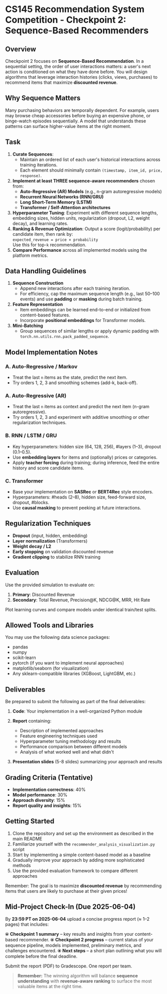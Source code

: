 # CS145 Recommendation System Competition - Checkpoint 2: Sequence-Based Recommenders

## Overview

Checkpoint 2 focuses on **Sequence-Based Recommendation**. In a sequential setting, the order of user interactions matters: a user's next action is conditioned on what they have done before. You will design algorithms that leverage interaction histories (clicks, views, purchases) to recommend items that maximize **discounted revenue**.

## Why Sequence Matters

Many purchasing behaviors are temporally dependent. For example, users may browse cheap accessories before buying an expensive phone, or binge-watch episodes sequentially. A model that understands these patterns can surface higher-value items at the right moment.

## Task

1. **Curate Sequences**:
   - Maintain an ordered list of each user's historical interactions across training iterations.
   - Each element should minimally contain `(timestamp, item_id, price, response)`.
2. **Implement at least THREE sequence-aware recommenders** chosen from:
   - **Auto-Regressive (AR) Models** (e.g., n-gram autoregressive models)
   - **Recurrent Neural Networks (RNN/GRU)**
   - **Long Short-Term Memory (LSTM)**
   - **Transformer / Self-Attention architectures**
3. **Hyperparameter Tuning**: Experiment with different sequence lengths, embedding sizes, hidden units, regularization (dropout, L2, weight decay), and learning rates.
4. **Ranking & Revenue Optimization**: Output a score (logit/probability) per candidate item, then rank by:  
   `expected_revenue = price × probability`  
   Use this for top-`k` recommendation.
5. **Compare Performance** across all implemented models using the platform metrics.

## Data Handling Guidelines

1. **Sequence Construction**
   - Append new interactions after each training iteration.
   - For efficiency, cap the maximum sequence length (e.g., last 50–100 events) and use **padding** or **masking** during batch training.
2. **Feature Representation**
   - Item embeddings can be learned end-to-end or initialized from content-based features.
   - Incorporate **positional embeddings** for Transformer models.
3. **Mini-Batching**
   - Group sequences of similar lengths or apply dynamic padding with `torch.nn.utils.rnn.pack_padded_sequence`.

## Model Implementation Notes

### A. Auto-Regressive / Markov
- Treat the last `n` items as the state, predict the next item.
- Try orders 1, 2, 3 and smoothing schemes (add-k, back-off).

### A. Auto-Regressive (AR)
- Treat the last `n` items as context and predict the next item (n-gram autoregressive).
- Try orders 1, 2, 3 and experiment with additive smoothing or other regularization techniques.

### B. RNN / LSTM / GRU
- Key hyperparameters: hidden size (64, 128, 256), #layers (1–3), dropout (0.1–0.5).
- Use **embedding layers** for items and (optionally) prices or categories.
- Apply **teacher forcing** during training; during inference, feed the entire history and score candidate items.

### C. Transformer
- Base your implementation on **SASRec** or **BERT4Rec** style encoders.
- Hyperparameters: #heads (2–8), hidden size, feed-forward size, dropout, #blocks.
- Use **causal masking** to prevent peeking at future interactions.

## Regularization Techniques

- **Dropout** (input, hidden, embedding)
- **Layer normalization** (Transformers)
- **Weight decay / L2**
- **Early stopping** on validation discounted revenue
- **Gradient clipping** to stabilize RNN training

## Evaluation

Use the provided simulation to evaluate on:
1. **Primary**: Discounted Revenue
2. **Secondary**: Total Revenue, Precision@K, NDCG@K, MRR, Hit Rate

Plot learning curves and compare models under identical train/test splits.

## Allowed Tools and Libraries

You may use the following data science packages:
- pandas
- numpy
- scikit-learn
- pytorch (if you want to implement neural approaches)
- matplotlib/seaborn (for visualization)
- Any sklearn-compatible libraries (XGBoost, LightGBM, etc.)

## Deliverables

Be prepared to submit the following as part of the final deliverables:

1. **Code**: Your implementation in a well-organized Python module
2. **Report** containing:
   - Description of implemented approaches
   - Feature engineering techniques used
   - Hyperparameter tuning methodology and results
   - Performance comparison between different models
   - Analysis of what worked well and what didn't

3. **Presentation slides** (5-8 slides) summarizing your approach and results

## Grading Criteria (Tentative) 

- **Implementation correctness**: 40%
- **Model performance**: 30%
- **Approach diversity**: 15%
- **Report quality and insights**: 15%

## Getting Started

1. Clone the repository and set up the environment as described in the main README
2. Familiarize yourself with the `recommender_analysis_visualization.py` script
3. Start by implementing a simple content-based model as a baseline
4. Gradually improve your approach by adding more sophisticated methods
5. Use the provided evaluation framework to compare different approaches

Remember: The goal is to maximize **discounted revenue** by recommending items that users are likely to purchase at their given prices! 


## Mid-Project Check-In (Due 2025-06-04)

By **23:59 PT on 2025-06-04** upload a concise progress report (≈ 1–2 pages) that includes:

⦿ **Checkpoint 1 summary** – key results and insights from your content-based recommender.
⦿ **Checkpoint 2 progress** – current status of your sequence pipeline, models implemented, preliminary metrics, and challenges encountered.
⦿ **Next steps** – a short plan outlining what you will complete before the final deadline.

Submit the report (PDF) to Gradescope. One report per team.


> **Remember:** The winning algorithm will balance **sequence understanding** with **revenue-aware ranking** to surface the most valuable items at the right time. 